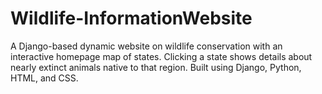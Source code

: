 # Wildlife-InformationWebsite
A Django-based dynamic website on wildlife conservation with an interactive homepage map of states. Clicking a state shows details about nearly extinct animals native to that region. Built using Django, Python, HTML, and CSS.
